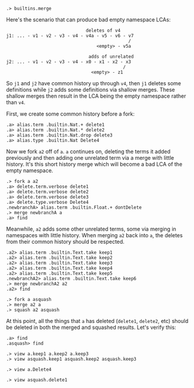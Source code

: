 
```ucm:hide
.> builtins.merge
```

Here's the scenario that can produce bad empty namespace LCAs:

```
                              deletes of v4
j1: ... - v1 - v2 - v3 - v4 - v4a - v5 - v6 - v7
                                              /
                                  <empty> - v5a

                               adds of unrelated
j2: ... - v1 - v2 - v3 - v4 - x0 - x1 - x2 - x3
                                            /
                                <empty> - z1

```

So `j1` and `j2` have common history up through `v4`, then `j1` deletes some definitions while `j2` adds some definitions via shallow merges. These shallow merges then result in the LCA being the empty namespace rather than `v4`.

First, we create some common history before a fork:

```ucm
.a> alias.term .builtin.Nat.+ delete1
.a> alias.term .builtin.Nat.* delete2
.a> alias.term .builtin.Nat.drop delete3
.a> alias.type .builtin.Nat Delete4
```

Now we fork `a2` off of `a`. `a` continues on, deleting the terms it added previously and then adding one unrelated term via a merge with little history. It's this short history merge which will become a bad LCA of the empty namespace.

```ucm
.> fork a a2
.a> delete.term.verbose delete1
.a> delete.term.verbose delete2
.a> delete.term.verbose delete3
.a> delete.type.verbose Delete4
.newbranchA> alias.term .builtin.Float.+ dontDelete
.> merge newbranchA a
.a> find
```

Meanwhile, `a2` adds some other unrelated terms, some via merging in namespaces with little history. When merging `a2` back into `a`, the deletes from their common history should be respected.

```ucm
.a2> alias.term .builtin.Text.take keep1
.a2> alias.term .builtin.Text.take keep2
.a2> alias.term .builtin.Text.take keep3
.a2> alias.term .builtin.Text.take keep4
.a2> alias.term .builtin.Text.take keep5
.newbranchA2> alias.term .builtin.Text.take keep6
.> merge newbranchA2 a2
.a2> find
```

```ucm
.> fork a asquash
.> merge a2 a
.> squash a2 asquash
```

At this point, all the things that `a` has deleted (`delete1`, `delete2`, etc) should be deleted in both the merged and squashed results. Let's verify this:

```ucm
.a> find
.asquash> find
```

```ucm:hide
.> view a.keep1 a.keep2 a.keep3
.> view asquash.keep1 asquash.keep2 asquash.keep3
```

```ucm:error
.> view a.Delete4
```

```ucm:error
.> view asquash.delete1
```
